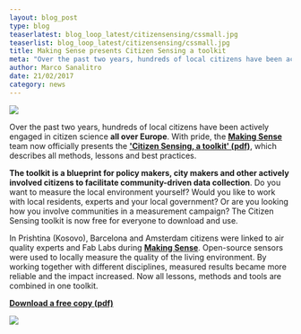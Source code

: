 ```yaml
---
layout: blog_post
type: blog
teaserlatest: blog_loop_latest/citizensensing/cssmall.jpg
teaserlist: blog_loop_latest/citizensensing/cssmall.jpg
title: Making Sense presents Citizen Sensing a toolkit
meta: "Over the past two years, hundreds of local citizens have been actively engaged in citizen science all over Europe. Making Sense presents the 'Citizen Sensing, a toolkit', which describes all methods, lessons and best practices."
author: Marco Sanalitro
date: 21/02/2017 
category: news
---
```


<img src= "http://www.fablabbcn.org/img/blog/blog_loop_latest/citizensensing/cs1.jpg" align="middle"> 
<br>

Over the past two years, hundreds of local citizens have been actively engaged in citizen science <strong>all over Europe</strong>. With pride, the <strong><a href="http://making-sense.eu/">Making Sense</a></strong> team now officially presents the <strong><a href="http://making-sense.eu/wp-content/uploads/2018/01/Citizen-Sensing-A-Toolkit.pdf">'Citizen Sensing, a toolkit' (pdf)</a></strong>, which describes all methods, lessons and best practices.

<strong>The toolkit is a blueprint for policy makers, city makers and other actively involved citizens to facilitate community-driven data collection</strong>. Do you want to measure the local environment yourself? Would you like to work with local residents, experts and your local government? Or are you looking how you involve communities in a measurement campaign? The Citizen Sensing toolkit is now free for everyone to download and use.

In Prishtina (Kosovo), Barcelona and Amsterdam citizens were linked to air quality experts and Fab Labs during <strong><a href="http://making-sense.eu/">Making Sense</a></strong>. Open-source sensors were used to locally measure the quality of the living environment. By working together with different disciplines, measured results became more reliable and the impact increased. Now all lessons, methods and tools are combined in one toolkit.

<strong><a href="http://making-sense.eu/wp-content/uploads/2018/01/Citizen-Sensing-A-Toolkit.pdf">Download a free copy (pdf)</a></strong>

<img src= "http://www.fablabbcn.org/img/blog/blog_loop_latest/citizensensing/cs2.jpg" align="middle"> 
<br>
